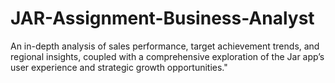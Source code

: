 # JAR-Assignment-Business-Analyst
An in-depth analysis of sales performance, target achievement trends, and regional insights, coupled with a comprehensive exploration of the Jar app’s user experience and strategic growth opportunities."

